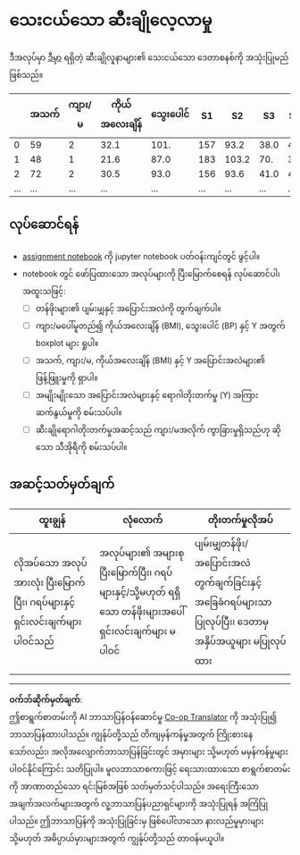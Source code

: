 <!--
CO_OP_TRANSLATOR_METADATA:
{
  "original_hash": "01d1b493e8b51a6ebb42524f6b1bcfff",
  "translation_date": "2025-08-30T19:26:44+00:00",
  "source_file": "1-Introduction/04-stats-and-probability/assignment.md",
  "language_code": "my"
}
-->
# သေးငယ်သော ဆီးချိုလေ့လာမှု

ဒီအလုပ်မှာ [ဒီမှာ](https://www4.stat.ncsu.edu/~boos/var.select/diabetes.html) ရရှိတဲ့ ဆီးချိုလူနာများ၏ သေးငယ်သော ဒေတာစနစ်ကို အသုံးပြုမည်ဖြစ်သည်။

|   | အသက် | ကျား/မ | ကိုယ်အလေးချိန် | သွေးပေါင် | S1 | S2 | S3 | S4 | S5 | S6 | Y  |
|---|-----|-----|-----|----|----|----|----|----|----|----|----|
| 0 | 59 | 2 | 32.1 | 101. | 157 | 93.2 | 38.0 | 4. | 4.8598 | 87 | 151 |
| 1 | 48 | 1 | 21.6 | 87.0 | 183 | 103.2 | 70. | 3. | 3.8918 | 69 | 75 |
| 2 | 72 | 2 | 30.5 | 93.0 | 156 | 93.6 | 41.0 | 4.0 | 4. | 85 | 141 |
| ... | ... | ... | ... | ...| ...| ...| ...| ...| ...| ...| ... |

## လုပ်ဆောင်ရန်

* [assignment notebook](assignment.ipynb) ကို jupyter notebook ပတ်ဝန်းကျင်တွင် ဖွင့်ပါ။
* notebook တွင် ဖော်ပြထားသော အလုပ်များကို ပြီးမြောက်စေရန် လုပ်ဆောင်ပါ၊ အထူးသဖြင့်:
   * [ ] တန်ဖိုးများ၏ ပျမ်းမျှနှင့် အပြောင်းအလဲကို တွက်ချက်ပါ။
   * [ ] ကျား/မပေါ်မူတည်၍ ကိုယ်အလေးချိန် (BMI), သွေးပေါင် (BP) နှင့် Y အတွက် boxplot များ ရှုပါ။
   * [ ] အသက်, ကျား/မ, ကိုယ်အလေးချိန် (BMI) နှင့် Y အပြောင်းအလဲများ၏ ဖြန့်ဖြူးမှုကို ရှာပါ။
   * [ ] အမျိုးမျိုးသော အပြောင်းအလဲများနှင့် ရောဂါတိုးတက်မှု (Y) အကြား ဆက်နွယ်မှုကို စမ်းသပ်ပါ။
   * [ ] ဆီးချိုရောဂါတိုးတက်မှုအဆင့်သည် ကျား/မအလိုက် ကွာခြားမှုရှိသည်ဟု ဆိုသော သီအိုရီကို စမ်းသပ်ပါ။

## အဆင့်သတ်မှတ်ချက်

ထူးချွန် | လုံလောက် | တိုးတက်မှုလိုအပ်
--- | --- | -- |
လိုအပ်သော အလုပ်အားလုံး ပြီးမြောက်ပြီး၊ ဂရပ်များနှင့် ရှင်းလင်းချက်များ ပါဝင်သည် | အလုပ်များ၏ အများစု ပြီးမြောက်ပြီး၊ ဂရပ်များနှင့်/သို့မဟုတ် ရရှိသော တန်ဖိုးများအပေါ် ရှင်းလင်းချက်များ မပါဝင် | ပျမ်းမျှတန်ဖိုး/အပြောင်းအလဲ တွက်ချက်ခြင်းနှင့် အခြေခံဂရပ်များသာ ပြုလုပ်ပြီး၊ ဒေတာမှ အနှိပ်အယူများ မပြုလုပ်ထား

---

**ဝက်ဘ်ဆိုက်မှတ်ချက်**:  
ဤစာရွက်စာတမ်းကို AI ဘာသာပြန်ဝန်ဆောင်မှု [Co-op Translator](https://github.com/Azure/co-op-translator) ကို အသုံးပြု၍ ဘာသာပြန်ထားပါသည်။ ကျွန်ုပ်တို့သည် တိကျမှန်ကန်မှုအတွက် ကြိုးစားနေသော်လည်း၊ အလိုအလျောက်ဘာသာပြန်ခြင်းတွင် အမှားများ သို့မဟုတ် မမှန်ကန်မှုများ ပါဝင်နိုင်ကြောင်း သတိပြုပါ။ မူလဘာသာစကားဖြင့် ရေးသားထားသော စာရွက်စာတမ်းကို အာဏာတည်သော ရင်းမြစ်အဖြစ် သတ်မှတ်သင့်ပါသည်။ အရေးကြီးသော အချက်အလက်များအတွက် လူ့ဘာသာပြန်ပညာရှင်များကို အသုံးပြုရန် အကြံပြုပါသည်။ ဤဘာသာပြန်ကို အသုံးပြုခြင်းမှ ဖြစ်ပေါ်လာသော နားလည်မှုမှားများ သို့မဟုတ် အဓိပ္ပာယ်မှားများအတွက် ကျွန်ုပ်တို့သည် တာဝန်မယူပါ။